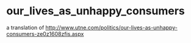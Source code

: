 # our_lives_as_unhappy_consumers
a translation of http://www.utne.com/politics/our-lives-as-unhappy-consumers-ze0z1608zfis.aspx
